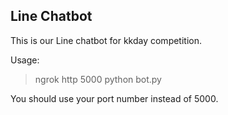 ## Line Chatbot
This is our Line chatbot for kkday competition.

Usage:
> ngrok http 5000
> python bot.py

You should use your port number instead of 5000.